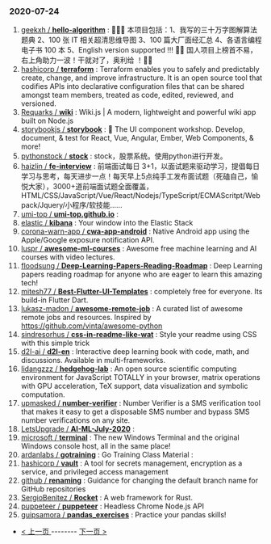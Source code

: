 ### 2020-07-24 
1. [
        geekxh /
**hello-algorithm**](https://github.com/geekxh/hello-algorithm) : 🙈🙉🙊 本项目包括：1、我写的三十万字图解算法题典 2、100 张 IT 相关超清思维导图 3、100 篇大厂面经汇总 4、各语言编程电子书 100 本 5、English version supported !!! 🚀🚀 国人项目上榜首不易，右上角助力一波！干就对了，奥利给 ！🚀🚀
1. [
        hashicorp /
**terraform**](https://github.com/hashicorp/terraform) : Terraform enables you to safely and predictably create, change, and improve infrastructure. It is an open source tool that codifies APIs into declarative configuration files that can be shared amongst team members, treated as code, edited, reviewed, and versioned.
1. [
        Requarks /
**wiki**](https://github.com/Requarks/wiki) : Wiki.js | A modern, lightweight and powerful wiki app built on Node.js
1. [
        storybookjs /
**storybook**](https://github.com/storybookjs/storybook) : 📓 The UI component workshop. Develop, document, & test for React, Vue, Angular, Ember, Web Components, & more!
1. [
        pythonstock /
**stock**](https://github.com/pythonstock/stock) : stock，股票系统。使用python进行开发。
1. [
        haizlin /
**fe-interview**](https://github.com/haizlin/fe-interview) : 前端面试每日 3+1，以面试题来驱动学习，提倡每日学习与思考，每天进步一点！每天早上5点纯手工发布面试题（死磕自己，愉悦大家），3000+道前端面试题全面覆盖，HTML/CSS/JavaScript/Vue/React/Nodejs/TypeScript/ECMAScritpt/Webpack/Jquery/小程序/软技能……
1. [
        umi-top /
**umi-top.github.io**](https://github.com/umi-top/umi-top.github.io) : 
1. [
        elastic /
**kibana**](https://github.com/elastic/kibana) : Your window into the Elastic Stack
1. [
        corona-warn-app /
**cwa-app-android**](https://github.com/corona-warn-app/cwa-app-android) : Native Android app using the Apple/Google exposure notification API.
1. [
        luspr /
**awesome-ml-courses**](https://github.com/luspr/awesome-ml-courses) : Awesome free machine learning and AI courses with video lectures.
1. [
        floodsung /
**Deep-Learning-Papers-Reading-Roadmap**](https://github.com/floodsung/Deep-Learning-Papers-Reading-Roadmap) : Deep Learning papers reading roadmap for anyone who are eager to learn this amazing tech!
1. [
        mitesh77 /
**Best-Flutter-UI-Templates**](https://github.com/mitesh77/Best-Flutter-UI-Templates) : completely free for everyone. Its build-in Flutter Dart.
1. [
        lukasz-madon /
**awesome-remote-job**](https://github.com/lukasz-madon/awesome-remote-job) : A curated list of awesome remote jobs and resources. Inspired by https://github.com/vinta/awesome-python
1. [
        sindresorhus /
**css-in-readme-like-wat**](https://github.com/sindresorhus/css-in-readme-like-wat) : Style your readme using CSS with this simple trick
1. [
        d2l-ai /
**d2l-en**](https://github.com/d2l-ai/d2l-en) : Interactive deep learning book with code, math, and discussions. Available in multi-frameworks.
1. [
        lidangzzz /
**hedgehog-lab**](https://github.com/lidangzzz/hedgehog-lab) : An open source scientific computing environment for JavaScript TOTALLY in your browser, matrix operations with GPU acceleration, TeX support, data visualization and symbolic computation.
1. [
        upmasked /
**number-verifier**](https://github.com/upmasked/number-verifier) : Number Verifier is a SMS verification tool that makes it easy to get a disposable SMS number and bypass SMS number verifications on any site.
1. [
        LetsUpgrade /
**AI-ML-July-2020**](https://github.com/LetsUpgrade/AI-ML-July-2020) : 
1. [
        microsoft /
**terminal**](https://github.com/microsoft/terminal) : The new Windows Terminal and the original Windows console host, all in the same place!
1. [
        ardanlabs /
**gotraining**](https://github.com/ardanlabs/gotraining) : Go Training Class Material :
1. [
        hashicorp /
**vault**](https://github.com/hashicorp/vault) : A tool for secrets management, encryption as a service, and privileged access management
1. [
        github /
**renaming**](https://github.com/github/renaming) : Guidance for changing the default branch name for GitHub repositories
1. [
        SergioBenitez /
**Rocket**](https://github.com/SergioBenitez/Rocket) : A web framework for Rust.
1. [
        puppeteer /
**puppeteer**](https://github.com/puppeteer/puppeteer) : Headless Chrome Node.js API
1. [
        guipsamora /
**pandas_exercises**](https://github.com/guipsamora/pandas_exercises) : Practice your pandas skills! 

- [ < 上一页 ](https://github.com/able8/github-trending-daily-record/blob/master/2020-07-23.md) -------- [ 下一页 > ](https://github.com/able8/github-trending-daily-record/blob/master/2020-07-25.md)
